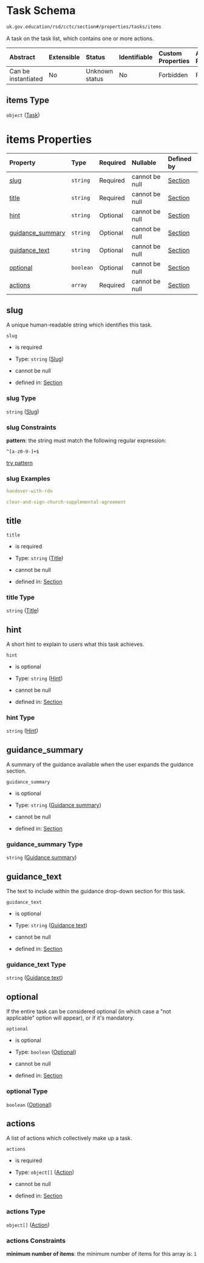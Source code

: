 # Task Schema

```txt
uk.gov.education/rsd/cctc/section#/properties/tasks/items
```

A task on the task list, which contains one or more actions.

| Abstract            | Extensible | Status         | Identifiable | Custom Properties | Additional Properties | Access Restrictions | Defined In                                                                                      |
| :------------------ | :--------- | :------------- | :----------- | :---------------- | :-------------------- | :------------------ | :---------------------------------------------------------------------------------------------- |
| Can be instantiated | No         | Unknown status | No           | Forbidden         | Forbidden             | none                | [section.schema.json\*](../../app/workflows/schemas/section.schema.json "open original schema") |

## items Type

`object` ([Task](section-properties-tasks-task.md))

# items Properties

| Property                               | Type      | Required | Nullable       | Defined by                                                                                                                                                      |
| :------------------------------------- | :-------- | :------- | :------------- | :-------------------------------------------------------------------------------------------------------------------------------------------------------------- |
| [slug](#slug)                          | `string`  | Required | cannot be null | [Section](section-properties-tasks-task-properties-slug.md "uk.gov.education/rsd/cctc/section#/properties/tasks/items/properties/slug")                         |
| [title](#title)                        | `string`  | Required | cannot be null | [Section](section-properties-tasks-task-properties-title.md "uk.gov.education/rsd/cctc/section#/properties/tasks/items/properties/title")                       |
| [hint](#hint)                          | `string`  | Optional | cannot be null | [Section](section-properties-tasks-task-properties-hint.md "uk.gov.education/rsd/cctc/section#/properties/tasks/items/properties/hint")                         |
| [guidance\_summary](#guidance_summary) | `string`  | Optional | cannot be null | [Section](section-properties-tasks-task-properties-guidance-summary.md "uk.gov.education/rsd/cctc/section#/properties/tasks/items/properties/guidance_summary") |
| [guidance\_text](#guidance_text)       | `string`  | Optional | cannot be null | [Section](section-properties-tasks-task-properties-guidance-text.md "uk.gov.education/rsd/cctc/section#/properties/tasks/items/properties/guidance_text")       |
| [optional](#optional)                  | `boolean` | Optional | cannot be null | [Section](section-properties-tasks-task-properties-optional.md "uk.gov.education/rsd/cctc/section#/properties/tasks/items/properties/optional")                 |
| [actions](#actions)                    | `array`   | Required | cannot be null | [Section](section-properties-tasks-task-properties-actions.md "uk.gov.education/rsd/cctc/section#/properties/tasks/items/properties/actions")                   |

## slug

A unique human-readable string which identifies this task.

`slug`

*   is required

*   Type: `string` ([Slug](section-properties-tasks-task-properties-slug.md))

*   cannot be null

*   defined in: [Section](section-properties-tasks-task-properties-slug.md "uk.gov.education/rsd/cctc/section#/properties/tasks/items/properties/slug")

### slug Type

`string` ([Slug](section-properties-tasks-task-properties-slug.md))

### slug Constraints

**pattern**: the string must match the following regular expression:&#x20;

```regexp
^[a-z0-9-]+$
```

[try pattern](https://regexr.com/?expression=%5E%5Ba-z0-9-%5D%2B%24 "try regular expression with regexr.com")

### slug Examples

```yaml
handover-with-rdo

```

```yaml
clear-and-sign-church-supplemental-agreement

```

## title



`title`

*   is required

*   Type: `string` ([Title](section-properties-tasks-task-properties-title.md))

*   cannot be null

*   defined in: [Section](section-properties-tasks-task-properties-title.md "uk.gov.education/rsd/cctc/section#/properties/tasks/items/properties/title")

### title Type

`string` ([Title](section-properties-tasks-task-properties-title.md))

## hint

A short hint to explain to users what this task achieves.

`hint`

*   is optional

*   Type: `string` ([Hint](section-properties-tasks-task-properties-hint.md))

*   cannot be null

*   defined in: [Section](section-properties-tasks-task-properties-hint.md "uk.gov.education/rsd/cctc/section#/properties/tasks/items/properties/hint")

### hint Type

`string` ([Hint](section-properties-tasks-task-properties-hint.md))

## guidance\_summary

A summary of the guidance available when the user expands the guidance section.

`guidance_summary`

*   is optional

*   Type: `string` ([Guidance summary](section-properties-tasks-task-properties-guidance-summary.md))

*   cannot be null

*   defined in: [Section](section-properties-tasks-task-properties-guidance-summary.md "uk.gov.education/rsd/cctc/section#/properties/tasks/items/properties/guidance_summary")

### guidance\_summary Type

`string` ([Guidance summary](section-properties-tasks-task-properties-guidance-summary.md))

## guidance\_text

The text to include within the guidance drop-down section for this task.

`guidance_text`

*   is optional

*   Type: `string` ([Guidance text](section-properties-tasks-task-properties-guidance-text.md))

*   cannot be null

*   defined in: [Section](section-properties-tasks-task-properties-guidance-text.md "uk.gov.education/rsd/cctc/section#/properties/tasks/items/properties/guidance_text")

### guidance\_text Type

`string` ([Guidance text](section-properties-tasks-task-properties-guidance-text.md))

## optional

If the entire task can be considered optional (in which case a "not applicable" option will appear), or if it's mandatory.

`optional`

*   is optional

*   Type: `boolean` ([Optional](section-properties-tasks-task-properties-optional.md))

*   cannot be null

*   defined in: [Section](section-properties-tasks-task-properties-optional.md "uk.gov.education/rsd/cctc/section#/properties/tasks/items/properties/optional")

### optional Type

`boolean` ([Optional](section-properties-tasks-task-properties-optional.md))

## actions

A list of actions which collectively make up a task.

`actions`

*   is required

*   Type: `object[]` ([Action](section-properties-tasks-task-properties-actions-action.md))

*   cannot be null

*   defined in: [Section](section-properties-tasks-task-properties-actions.md "uk.gov.education/rsd/cctc/section#/properties/tasks/items/properties/actions")

### actions Type

`object[]` ([Action](section-properties-tasks-task-properties-actions-action.md))

### actions Constraints

**minimum number of items**: the minimum number of items for this array is: `1`

